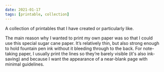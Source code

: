 ```yaml
---
date: 2021-01-17
tags: [printable, collection]
---
```


A collection of printables that I have created or particularly like.

The main reason why I wanted to print my own paper was so that I could use this special sugar cane paper. It’s relatively thin, but also strong enough to hold fountain pen ink without it bleeding through to the back. For note-taking paper, I usually print the lines so they’re barely visible (it's also ink-saving) and because I want the appearance of a near-blank page with minimal guidelines.
